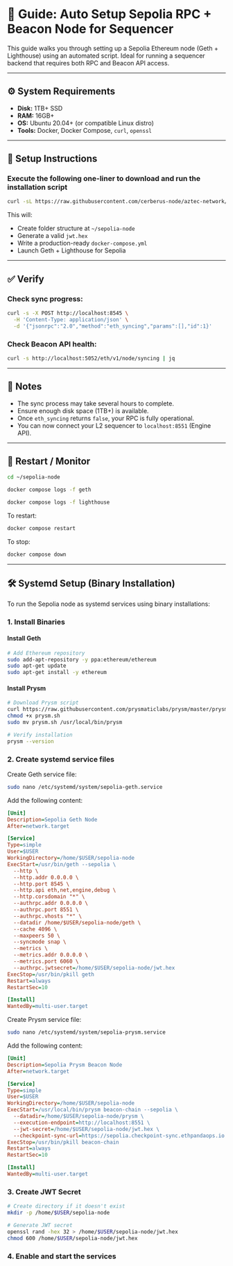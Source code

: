 # 📘 Guide: Auto Setup Sepolia RPC + Beacon Node for Sequencer

This guide walks you through setting up a Sepolia Ethereum node (Geth + Lighthouse) using an automated script. Ideal for running a sequencer backend that requires both RPC and Beacon API access.

---

## ⚙️ System Requirements

- **Disk:** 1TB+ SSD
- **RAM:** 16GB+
- **OS:** Ubuntu 20.04+ (or compatible Linux distro)
- **Tools:** Docker, Docker Compose, `curl`, `openssl`

---

## 🚀 Setup Instructions

### Execute the following one-liner to download and run the installation script

```bash
curl -sL https://raw.githubusercontent.com/cerberus-node/aztec-network/refs/heads/main/auto-setup-sepolia.sh -o auto-setup-sepolia.sh && chmod +x auto-setup-sepolia.sh && bash auto-setup-sepolia.sh

```
This will:
- Create folder structure at `~/sepolia-node`
- Generate a valid `jwt.hex`
- Write a production-ready `docker-compose.yml`
- Launch Geth + Lighthouse for Sepolia

---

## ✅ Verify

### Check sync progress:
```bash
curl -s -X POST http://localhost:8545 \
  -H 'Content-Type: application/json' \
  -d '{"jsonrpc":"2.0","method":"eth_syncing","params":[],"id":1}'
```

### Check Beacon API health:
```bash
curl -s http://localhost:5052/eth/v1/node/syncing | jq
```

---

## 🧠 Notes

- The sync process may take several hours to complete.
- Ensure enough disk space (1TB+) is available.
- Once `eth_syncing` returns `false`, your RPC is fully operational.
- You can now connect your L2 sequencer to `localhost:8551` (Engine API).

---

## 🔄 Restart / Monitor

```bash
cd ~/sepolia-node

docker compose logs -f geth

docker compose logs -f lighthouse
```

To restart:
```bash
docker compose restart
```

To stop:
```bash
docker compose down
```

---

## 🛠️ Systemd Setup (Binary Installation)

To run the Sepolia node as systemd services using binary installations:

### 1. Install Binaries

#### Install Geth
```bash
# Add Ethereum repository
sudo add-apt-repository -y ppa:ethereum/ethereum
sudo apt-get update
sudo apt-get install -y ethereum
```

#### Install Prysm
```bash
# Download Prysm script
curl https://raw.githubusercontent.com/prysmaticlabs/prysm/master/prysm.sh --output prysm.sh
chmod +x prysm.sh
sudo mv prysm.sh /usr/local/bin/prysm

# Verify installation
prysm --version
```

### 2. Create systemd service files

Create Geth service file:
```bash
sudo nano /etc/systemd/system/sepolia-geth.service
```

Add the following content:
```ini
[Unit]
Description=Sepolia Geth Node
After=network.target

[Service]
Type=simple
User=$USER
WorkingDirectory=/home/$USER/sepolia-node
ExecStart=/usr/bin/geth --sepolia \
  --http \
  --http.addr 0.0.0.0 \
  --http.port 8545 \
  --http.api eth,net,engine,debug \
  --http.corsdomain "*" \
  --authrpc.addr 0.0.0.0 \
  --authrpc.port 8551 \
  --authrpc.vhosts "*" \
  --datadir /home/$USER/sepolia-node/geth \
  --cache 4096 \
  --maxpeers 50 \
  --syncmode snap \
  --metrics \
  --metrics.addr 0.0.0.0 \
  --metrics.port 6060 \
  --authrpc.jwtsecret=/home/$USER/sepolia-node/jwt.hex
ExecStop=/usr/bin/pkill geth
Restart=always
RestartSec=10

[Install]
WantedBy=multi-user.target
```

Create Prysm service file:
```bash
sudo nano /etc/systemd/system/sepolia-prysm.service
```

Add the following content:
```ini
[Unit]
Description=Sepolia Prysm Beacon Node
After=network.target

[Service]
Type=simple
User=$USER
WorkingDirectory=/home/$USER/sepolia-node
ExecStart=/usr/local/bin/prysm beacon-chain --sepolia \
  --datadir=/home/$USER/sepolia-node/prysm \
  --execution-endpoint=http://localhost:8551 \
  --jwt-secret=/home/$USER/sepolia-node/jwt.hex \
  --checkpoint-sync-url=https://sepolia.checkpoint-sync.ethpandaops.io
ExecStop=/usr/bin/pkill beacon-chain
Restart=always
RestartSec=10

[Install]
WantedBy=multi-user.target
```

### 3. Create JWT Secret
```bash
# Create directory if it doesn't exist
mkdir -p /home/$USER/sepolia-node

# Generate JWT secret
openssl rand -hex 32 > /home/$USER/sepolia-node/jwt.hex
chmod 600 /home/$USER/sepolia-node/jwt.hex
```

### 4. Enable and start the services

```